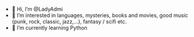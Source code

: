 - 👋 Hi, I’m @LadyAdmi
- 👀 I’m interested in languages, mysteries, books and movies, good music (punk, rock, classic, jazz,...), fantasy / scifi etc.
- 🌱 I’m currently learning Python

<!---
LadyAdmi/LadyAdmi is a ✨ special ✨ repository because its `README.md` (this file) appears on your GitHub profile.
You can click the Preview link to take a look at your changes.
--->
